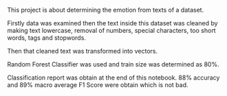 This project is about determining the emotion from texts of a dataset.

Firstly data was examined then the text inside this dataset was cleaned by making text lowercase, removal of numbers, special characters, too short words, tags and stopwords.

Then that cleaned text was transformed into vectors.

Random Forest Classifier was used and train size was determined as 80%. 

Classification report was obtain at the end of this notebook. 88% accuracy and 89% macro average F1 Score were obtain which is not bad.
